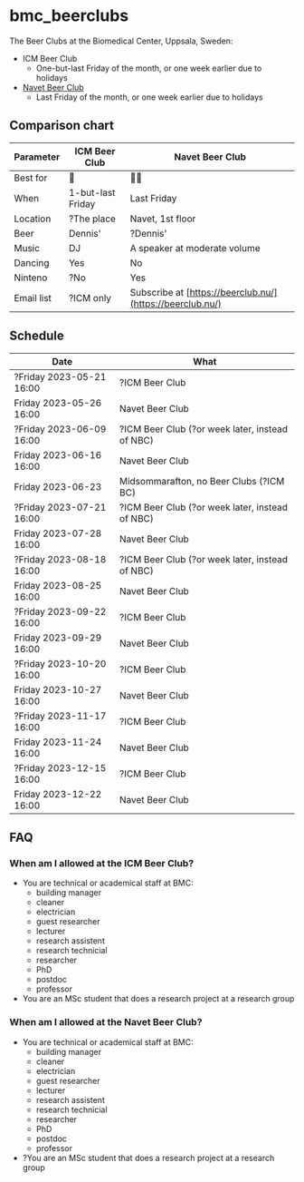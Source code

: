 # bmc_beerclubs

The Beer Clubs at the Biomedical Center, Uppsala, Sweden:

 * ICM Beer Club
    * One-but-last Friday of the month, or one week earlier due to holidays
 * [Navet Beer Club](https://beerclub.nu/)
    * Last Friday of the month, or one week earlier due to holidays

## Comparison chart

Parameter |ICM Beer Club     |Navet Beer Club
----------|------------------|---------------
Best for  |:partying_face:   |:monocle_face::beer:
When      |1-but-last Friday |Last Friday
Location  |?The place        |Navet, 1st floor
Beer      |Dennis'           |?Dennis'
Music     |DJ                |A speaker at moderate volume
Dancing   |Yes               |No
Ninteno   |?No               |Yes
Email list|?ICM only         |Subscribe at [https://beerclub.nu/](https://beerclub.nu/)

## Schedule

Date                     |What
-------------------------|----------------
?Friday 2023-05-21 16:00 |?ICM Beer Club
 Friday 2023-05-26 16:00 | Navet Beer Club
?Friday 2023-06-09 16:00 |?ICM Beer Club (?or week later, instead of NBC)
 Friday 2023-06-16 16:00 | Navet Beer Club
 Friday 2023-06-23       | Midsommarafton, no Beer Clubs (?ICM BC)
?Friday 2023-07-21 16:00 |?ICM Beer Club (?or week later, instead of NBC)
 Friday 2023-07-28 16:00 | Navet Beer Club
?Friday 2023-08-18 16:00 |?ICM Beer Club (?or week later, instead of NBC)
 Friday 2023-08-25 16:00 | Navet Beer Club
?Friday 2023-09-22 16:00 |?ICM Beer Club
 Friday 2023-09-29 16:00 | Navet Beer Club
?Friday 2023-10-20 16:00 |?ICM Beer Club
 Friday 2023-10-27 16:00 | Navet Beer Club
?Friday 2023-11-17 16:00 |?ICM Beer Club
 Friday 2023-11-24 16:00 | Navet Beer Club
?Friday 2023-12-15 16:00 |?ICM Beer Club
 Friday 2023-12-22 16:00 | Navet Beer Club

## FAQ

### When am I allowed at the ICM Beer Club?

 * You are technical or academical staff at BMC: 
   * building manager
   * cleaner
   * electrician
   * guest researcher
   * lecturer
   * research assistent
   * research technicial
   * researcher
   * PhD
   * postdoc
   * professor
 * You are an MSc student that does a research project at a research group

### When am I allowed at the Navet Beer Club?

 * You are technical or academical staff at BMC: 
   * building manager
   * cleaner
   * electrician
   * guest researcher
   * lecturer
   * research assistent
   * research technicial
   * researcher
   * PhD
   * postdoc
   * professor
 * ?You are an MSc student that does a research project at a research group
